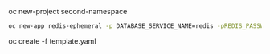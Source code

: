 oc new-project second-namespace

```bash
oc new-app redis-ephemeral -p DATABASE_SERVICE_NAME=redis -pREDIS_PASSWORD=r3dh4t01!
```

oc create -f template.yaml

